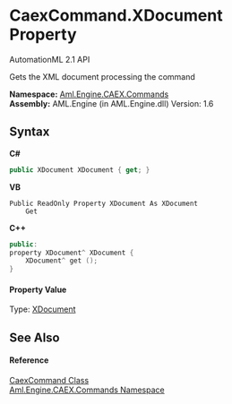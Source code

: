 # CaexCommand.XDocument Property 
AutomationML 2.1 API 

Gets the XML document processing the command

**Namespace:**&nbsp;<a href="N_Aml_Engine_CAEX_Commands">Aml.Engine.CAEX.Commands</a><br />**Assembly:**&nbsp;AML.Engine (in AML.Engine.dll) Version: 1.6

## Syntax

**C#**<br />
``` C#
public XDocument XDocument { get; }
```

**VB**<br />
``` VB
Public ReadOnly Property XDocument As XDocument
	Get
```

**C++**<br />
``` C++
public:
property XDocument^ XDocument {
	XDocument^ get ();
}
```


#### Property Value
Type: <a href="https://docs.microsoft.com/dotnet/api/system.xml.linq.xdocument" target="_parent" rel="noopener noreferrer">XDocument</a>

## See Also


#### Reference
<a href="T_Aml_Engine_CAEX_Commands_CaexCommand">CaexCommand Class</a><br /><a href="N_Aml_Engine_CAEX_Commands">Aml.Engine.CAEX.Commands Namespace</a><br />